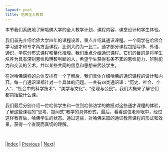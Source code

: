 ```yaml
---
layout: post
title: 哈佛全人教育
---
```


本节我们系统地了解哈佛大学的全人教学计划、课程内容、课堂设计和学生体验。

我们首先介绍哈佛大学四年的课程设置，重点介绍其通识课程。一个同学在哈佛会学习通才和专才两方面课程，比例大约为一比二。通才部分课程包括写作、外语、通识、学院分布式课程和量化推理。我们重点介绍通识课程。它们的目的是将学生培养为具有深刻思维和明智判断的人，希望学生获得有条不紊的思维能力、辨别能力和交流的艺术，并以某些共同的信息和思想来武装学生。

在对哈佛课程的总体安排有一个了解后，我们具体介绍哈佛的通识课程的设计和内容。每一门通识课都针对一个具体的问题。一共有四类通识课：“历史、社会、个人”、“社会中的科学技术”、“美学与文化”、“伦理与公民”。我们大概来了解它们都包括些什么课。

我们最后分别介绍一位哈佛学生和一位到哈佛访学的教授对这些通才课程的体验，了解这些课程的“思考、提问式”教学的具体形式，最后，看看这位老师眼中，经过这样教育后，哈佛学生的状态。通过这些，对哈佛采取的通识教育课程的形式和效果，获得一个直观而真切的理解。

<br/>

|[Index](../../) | [Previous](3-2-adult) | [Next](4-1-plan)|

